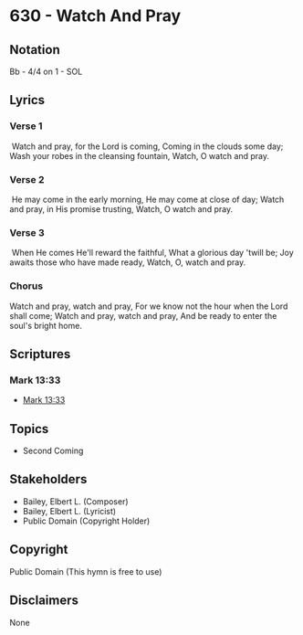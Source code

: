 # 630 - Watch And Pray

## Notation

Bb - 4/4 on 1 - SOL

## Lyrics

### Verse 1

 Watch and pray, for the Lord is coming, Coming in the clouds some day; Wash your robes in the cleansing fountain, Watch, O watch and pray.

### Verse 2

 He may come in the early morning, He may come at close of day; Watch and pray, in His promise trusting, Watch, O watch and pray.

### Verse 3

 When He comes He'll reward the faithful, What a glorious day 'twill be; Joy awaits those who have made ready, Watch, O, watch and pray.

### Chorus

Watch and pray, watch and pray, For we know not the hour when the Lord shall come; Watch and pray, watch and pray, And be ready to enter the soul's bright home.


## Scriptures

### Mark 13:33

- [Mark 13:33](https://www.biblegateway.com/passage/?search=Mark%2013%3A33)


## Topics

- Second Coming

## Stakeholders

- Bailey, Elbert L. (Composer)
- Bailey, Elbert L. (Lyricist)
- Public Domain (Copyright Holder)

## Copyright

Public Domain
(This hymn is free to use)

## Disclaimers

None

